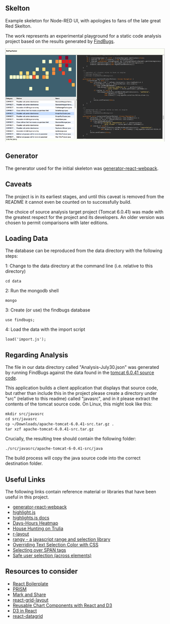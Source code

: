 ## Skelton

Example skeleton for Node-RED UI, with apologies to fans of the late great Red Skelton.

The work represents an experimental playground for a static code analysis project based on the results
generated by [FindBugs](http://findbugs.sourceforge.net).

![Screenshot](/src/images/skelton2.png?raw=true "Skelton screenshot")

## Generator

The generator used for the initial skeleton was [generator-react-webpack](https://github.com/newtriks/generator-react-webpack).

## Caveats

The project is in its earliest stages, and until this caveat is removed from the README it cannot even be counted on to successfully build.

The choice of source analysis target project (Tomcat 6.0.41) was made with the greatest respect for the project and its developers. An older version was chosen to permit comparisons with later editions.

## Loading Data

The database can be reproduced from the data directory with the following steps:

1: Change to the data directory at the command line (i.e. relative to this directory)

    cd data

2: Run the mongodb shell

    mongo

3: Create (or use) the findbugs database

    use findbugs;

4: Load the data with the import script

    load('import.js');

## Regarding Analysis

The file in our data directory called "Analysis-July30.json" was generated by running FindBugs against the
data found in the [tomcat 6.0.41 source code](https://archive.apache.org/dist/tomcat/tomcat-6/v6.0.41/src/apache-tomcat-6.0.41-src.tar.gz).

This application builds a client application that displays that source code, but rather than include this in the project
please create a directory under "src" (relative to this readme) called "javasrc", and in it please extract the contents
of the tomcat source code. On Linux, this might look like this:

```
mkdir src/javasrc
cd src/javasrc
cp ~/Downloads/apache-tomcat-6.0.41-src.tar.gz .
tar xzf apache-tomcat-6.0.41-src.tar.gz
```

Crucially, the resulting tree should contain the following folder:

    ./src/javasrc/apache-tomcat-6-0.41-src/java

The build process will copy the java source code into the correct destination folder.

## Useful Links

The following links contain reference material or libraries that have been useful in this project.

* [generator-react-webpack](https://github.com/newtriks/generator-react-webpack)
* [highlight.js](https://highlightjs.org/)
* [highlights.js docs](http://highlightjs.readthedocs.org/en/latest/)
* [Days-Hours Heatmap](http://bl.ocks.org/oyyd/859fafc8122977a3afd6)
* [House Hunting on Trulia](http://www.trulia.com/vis/tru247/)
* [r-layout](https://github.com/Zinggi/RLayout)
* [rangy - a javascript range and selection library](https://github.com/timdown/rangy)
* [Overriding Text Selection Color with CSS](https://css-tricks.com/overriding-the-default-text-selection-color-with-css/)
* [Selecting over SPAN tags](http://stackoverflow.com/questions/3904400/how-to-highlight-user-selected-text-within-a-piece-of-text-which-has-already-bee?rq=1)
* [Safe user selection (across elements)](http://stackoverflow.com/questions/304837/javascript-user-selection-highlighting?rq=1)

## Resources to consider

* [React Boilerplate](https://github.com/mbrio/react-boilerplate)
* [PRISM](http://prismjs.com/index.html)
* [Mark and Share](https://github.com/SmartTeleMax/MaSha)
* [react-grid-layout](https://github.com/STRML/react-grid-layout)
* [Reusable Chart Components with React and D3](http://busypeoples.github.io/post/d3-with-react-js/)
* [D3 in React](http://nicolashery.com/integrating-d3js-visualizations-in-a-react-app/)
* [react-datagrid](https://github.com/zippyui/react-datagrid)

